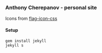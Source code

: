 ### Anthony Cherepanov - personal site

Icons from [flag-icon-css](https://github.com/lipis/flag-icon-css)

#### Setup

```
gem install jekyll
jekyll s
```
